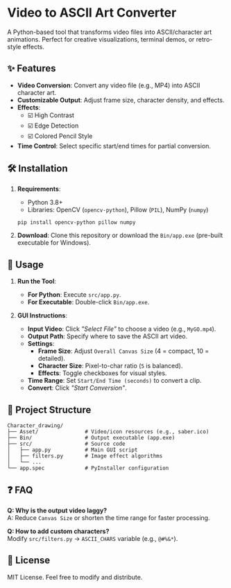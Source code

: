 # Video to ASCII Art Converter

A Python-based tool that transforms video files into ASCII/character art animations. Perfect for creative visualizations, terminal demos, or retro-style effects.

## ✨ Features
- **Video Conversion**: Convert any video file (e.g., MP4) into ASCII character art.
- **Customizable Output**: Adjust frame size, character density, and effects.
- **Effects**:
  - ☑️ High Contrast
  - ☑️ Edge Detection
  - ☑️ Colored Pencil Style
- **Time Control**: Select specific start/end times for partial conversion.

## 🛠️ Installation
1. **Requirements**:
   - Python 3.8+
   - Libraries: OpenCV (`opencv-python`), Pillow (`PIL`), NumPy (`numpy`)
   ```bash
   pip install opencv-python pillow numpy
   ```

2. **Download**:
   Clone this repository or download the `Bin/app.exe` (pre-built executable for Windows).

## 🚀 Usage
1. **Run the Tool**:
   - **For Python**: Execute `src/app.py`.
   - **For Executable**: Double-click `Bin/app.exe`.

2. **GUI Instructions**:
   - **Input Video**: Click *"Select File"* to choose a video (e.g., `MyGO.mp4`).
   - **Output Path**: Specify where to save the ASCII art video.
   - **Settings**:
     - **Frame Size**: Adjust `Overall Canvas Size` (4 = compact, 10 = detailed).
     - **Character Size**: Pixel-to-char ratio (`5` is balanced).
     - **Effects**: Toggle checkboxes for visual styles.
   - **Time Range**: Set `Start/End Time (seconds)` to convert a clip.
   - **Convert**: Click *"Start Conversion"*.

## 📂 Project Structure
```
Character_drawing/
├── Asset/               # Video/icon resources (e.g., saber.ico)
├── Bin/                 # Output executable (app.exe)
├── src/                 # Source code
│   ├── app.py           # Main GUI script
│   ├── filters.py       # Image effect algorithms
│   └── ...
└── app.spec             # PyInstaller configuration
```

## ❓ FAQ
**Q: Why is the output video laggy?**  
A: Reduce `Canvas Size` or shorten the time range for faster processing.

**Q: How to add custom characters?**  
Modify `src/filters.py` → `ASCII_CHARS` variable (e.g., `@#%&*`).

## 📜 License
MIT License. Feel free to modify and distribute.